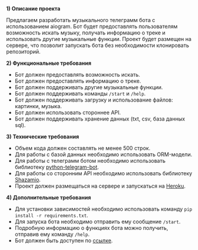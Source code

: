 **1) Описание проекта**

Предлагаем разработать музыкального телеграмм бота с использованием aiogram. Бот будет предоставлять пользователям возможность искать музыку, получать информацию о треке и использовать другие музыкальные функции. Проект будет размещен на сервере, что позволит запускать бота без необходимости клонировать репозиторий.

**2) Функциональные требования**

- Бот должен предоставлять возможность искать.
- Бот должен предоставлять информацию о треке.
- Бот должен поддерживать другие музыкальные функции.
- Бот должен поддерживать команды `/start` и `/help`.
- Бот должен поддерживать загрузку и использование файлов: картинки, музыка.
- Бот должен использовать стороннее API.
- Бот должен поддерживать хранение данных (txt, csv, база данных sql).

**3) Технические требования**

- Объем кода должен составлять не менее 500 строк.
- Для работы с базой данных необходимо использовать ORM-модели.
- Для работы с телеграмм ботом необходимо использовать библиотеку [python-telegram-bot](https://github.com/python-telegram-bot/python-telegram-bot).
- Для работы со сторонним API необходимо использовать библиотеку [Shazamio](https://pypi.org/project/shazamio/).
- Проект должен размещаться на сервере и запускаться на [Heroku](https://www.heroku.com/).

**4) Дополнительные требования**

- Для установки зависимостей необходимо использовать команду ``pip install -r requirements.txt``.
- Для запуска бота необходимо отправить ему сообщение ``/start``.
- Подробную информацию о функциях бота можно получить, отправив ему команду ``/help``.
- Бот должен быть доступен по [ссылке](https://t.me/MusicalYandexLyceumBot).
